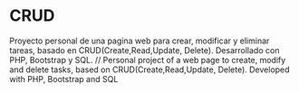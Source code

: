 # CRUD
Proyecto personal de una pagina web para crear, modificar y eliminar tareas, basado en CRUD(Create,Read,Update, Delete). Desarrollado con PHP, Bootstrap y SQL. // Personal project of a web page to create, modify and delete tasks, based on CRUD(Create,Read,Update, Delete). Developed with PHP, Bootstrap and SQL
